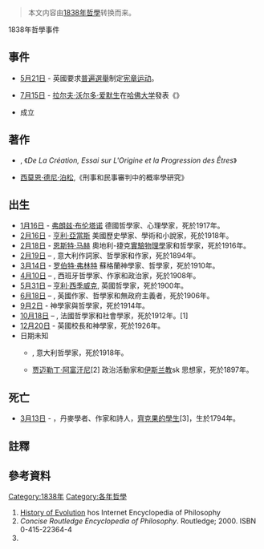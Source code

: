 > 本文内容由[1838年哲學](https://zh.wikipedia.org/wiki/1838年哲學)转换而来。


1838年哲學事件

## 事件

  - [5月21日](../Page/5月21日.md "wikilink") - 英國要求[普遍選舉](../Page/普遍選舉.md "wikilink")制定[宪章运动](../Page/宪章运动.md "wikilink")。

  - [7月15日](https://zh.wikipedia.org/wiki/7月15日 "wikilink") - [拉尔夫·沃尔多·爱默生](../Page/拉尔夫·沃尔多·爱默生.md "wikilink")在[哈佛大学](../Page/哈佛大学.md "wikilink")發表《》

  - 成立

## 著作

  - , 《*De La Création, Essai sur L'Origine et la Progression des Êtres*》

  - [西莫恩·德尼·泊松](../Page/西莫恩·德尼·泊松.md "wikilink"),《刑事和民事審判中的概率學研究》

## 出生

  - [1月16日](../Page/1月16日.md "wikilink") - [弗朗兹·布伦塔诺](../Page/弗朗兹·布伦塔诺.md "wikilink") 德國哲學家、心理學家，死於1917年。
  - [2月16日](../Page/2月16日.md "wikilink") - [亨利·亞當斯](https://zh.wikipedia.org/wiki/亨利·亞當斯 "wikilink") 美國歷史學家、學術和小說家，死於1918年。
  - [2月18日](../Page/2月18日.md "wikilink") - [恩斯特·马赫](../Page/恩斯特·马赫.md "wikilink") 奧地利-捷克[實驗物理學](../Page/實驗物理學.md "wikilink")家和哲學家，死於1916年。
  - [2月19日](../Page/2月19日.md "wikilink") – , 意大利作詞家、哲學家和作家，死於1894年。
  - [3月14日](../Page/3月14日.md "wikilink") - [罗伯特·弗林特](https://zh.wikipedia.org/wiki/罗伯特·弗林特 "wikilink") 蘇格蘭神學家、哲學家，死於1910年。
  - [4月10日](../Page/4月10日.md "wikilink") – , 西班牙哲學家、作家和政治家，死於1908年。
  - [5月31日](../Page/5月31日.md "wikilink") – [亨利·西季威克](../Page/亨利·西季威克.md "wikilink"), 英國哲學家，死於1900年。
  - [6月18日](../Page/6月18日.md "wikilink") – , 英國作家、哲學家和無政府主義者，死於1906年。
  - [9月2日](../Page/9月2日.md "wikilink") -  神學家與哲學家，死於1914年。
  - [10月18日](../Page/10月18日.md "wikilink") – , 法國哲學家和社會學家，死於1912年。\[1\]
  - [12月20日](../Page/12月20日.md "wikilink") -  英國校長和神學家，死於1926年。
  - 日期未知
      - , 意大利哲學家，死於1918年。

      - [贾迈勒丁·阿富汗尼](../Page/贾迈勒丁·阿富汗尼.md "wikilink")\[2\] 政治活動家和[伊斯兰教](../Page/伊斯兰教.md "wikilink")sk 思想家，死於1897年。

## 死亡

  - [3月13日](../Page/3月13日.md "wikilink") -  ，丹麥學者、作家和詩人，[齊克果的學生](https://zh.wikipedia.org/wiki/齊克果 "wikilink")\[3\]，生於1794年。

## 註釋

## 參考資料

[Category:1838年](https://zh.wikipedia.org/wiki/Category:1838年 "wikilink") [Category:各年哲學](https://zh.wikipedia.org/wiki/Category:各年哲學 "wikilink")

1.  [History of Evolution](http://www.iep.utm.edu/evolutio/) hos Internet Encyclopedia of Philosophy
2.  *Concise Routledge Encyclopedia of Philosophy*. Routledge; 2000. ISBN 0-415-22364-4
3.